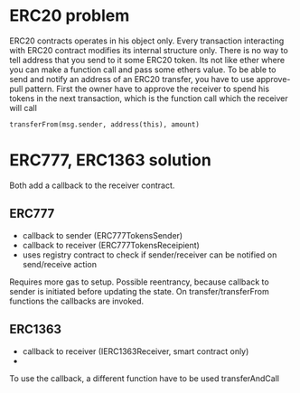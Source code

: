 # ERC20 problem

ERC20 contracts operates in his object only. Every transaction interacting with ERC20 contract modifies its internal structure only. There is no way to tell address that you send to it some ERC20 token. Its not like ether where you can make a function call and pass some ethers value.
To be able to send and notify an address of an ERC20 transfer, you have to use approve-pull pattern. First the owner have to approve the receiver to spend his tokens in the next transaction, which is the function call which the receiver will call
```solidity
transferFrom(msg.sender, address(this), amount)
```

# ERC777, ERC1363 solution

Both add a callback to the receiver contract.

## ERC777
 - callback to sender (ERC777TokensSender)
 - callback to receiver (ERC777TokensReceipient)
 - uses registry contract to check if sender/receiver can be notified on send/receive action

Requires more gas to setup. Possible reentrancy, because callback to sender is initiated before updating the state.
On transfer/transferFrom functions the callbacks are invoked.

## ERC1363
 - callback to receiver (IERC1363Receiver, smart contract only)
 -

To use the callback, a different function have to be used transferAndCall
